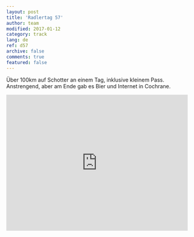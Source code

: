 ```yaml
---   
layout: post 
title: 'Radlertag 57'  
author: team 
modified: 2017-01-12
category: track 
lang: de 
ref: d57
archive: false 
comments: true 
featured: false 
--- 
```


 Über 100km auf Schotter an einem Tag, inklusive kleinem Pass. Anstrengend, aber am Ende gab es Bier und Internet in Cochrane.                                                                                                                                                                                                                                                                                                                                                                                

<iframe width='480' height='360' src='http://track-kit.net/maps_s3/?v=embed&track=234077.gpx' frameborder='0' allowfullscreen></iframe>